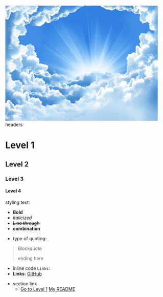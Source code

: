 ![Image of clouds](/images/clouds.png)
headers
# Level 1
## Level 2
### Level 3
#### Level 4
styling text:
- **Bold**
- *italicized*
- ~~Line through~~
- **combination**
* type of quoting:
 > Blockquote 
  >
  > ending here
* inline code `Links`:
* **Links**:
  [GitHub](https://github.com)
- section link
  - [Go to Level 1](#level-1)
[My README](README.md)
